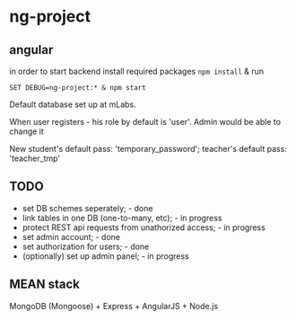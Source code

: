 # ng-project
angular
---

in order to start backend install required packages `npm install` & run
 
    SET DEBUG=ng-project:* & npm start

Default database set up at mLabs.

When user registers - his role by default is 'user'. Admin would be able to change it

New student's default pass: 'temporary_password'; teacher's default pass: 'teacher_tmp'

TODO
---
- set DB schemes seperately; - done
- link tables in one DB (one-to-many, etc); - in progress
- protect REST api requests from unathorized access; - in progress
- set admin account; - done
- set authorization for users; - done
- (optionally) set up admin panel; - in progress

MEAN stack
---
MongoDB (Mongoose) + Express + AngularJS + Node.js